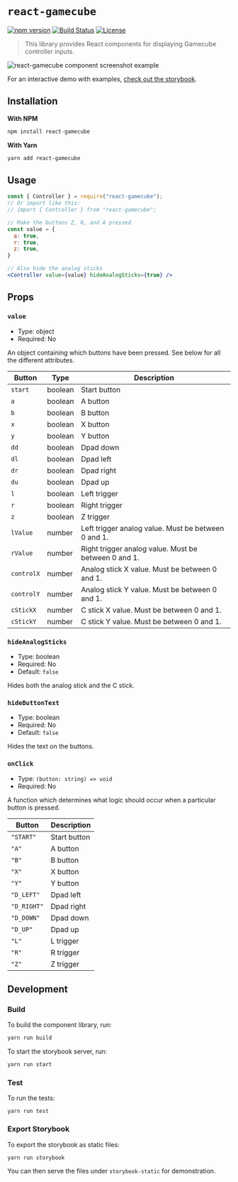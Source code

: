 
# `react-gamecube`

[![npm version](https://img.shields.io/npm/v/react-gamecube.svg?style=flat)](https://npmjs.org/package/react-gamecube "View this project on npm")
[![Build Status](https://github.com/vinceau/react-gamecube/workflows/build/badge.svg)](https://github.com/vinceau/react-gamecube/actions?workflow=build)
[![License](https://img.shields.io/npm/l/react-gamecube)](https://github.com/vinceau/react-gamecube/blob/master/LICENSE)

> This library provides React components for displaying Gamecube controller inputs.

![react-gamecube component screenshot example](https://i.imgur.com/cIMZPGx.png)

For an interactive demo with examples, [check out the storybook](https://vinceau.github.com/react-gamecube).

## Installation

**With NPM**

```bash
npm install react-gamecube
```

**With Yarn**

```bash
yarn add react-gamecube
```

## Usage

```jsx
const { Controller } = require("react-gamecube");
// Or import like this:
// import { Controller } from "react-gamecube";

// Make the buttons Z, R, and A pressed
const value = {
  a: true,
  r: true,
  z: true,
}

// Also hide the analog sticks
<Controller value={value} hideAnalogSticks={true} />
```

## Props

### `value`

* Type: object
* Required: No

An object containing which buttons have been pressed. See below for all the different attributes.


| Button        | Type          | Description  |
| ------------- | ------------- | ------------ |
| `start` | boolean | Start button |
| `a` | boolean | A button |
| `b` | boolean | B button |
| `x` | boolean | X button |
| `y` | boolean | Y button |
| `dd` | boolean | Dpad down |
| `dl` | boolean | Dpad left |
| `dr` | boolean | Dpad right |
| `du` | boolean | Dpad up |
| `l` | boolean | Left trigger |
| `r` | boolean | Right trigger |
| `z` | boolean | Z trigger |
| `lValue` | number | Left trigger analog value. Must be between 0 and 1. |
| `rValue` | number | Right trigger analog value. Must be between 0 and 1. |
| `controlX` | number | Analog stick X value. Must be between 0 and 1. |
| `controlY` | number | Analog stick Y value. Must be between 0 and 1. |
| `cStickX` | number | C stick X value. Must be between 0 and 1. |
| `cStickY` | number | C stick Y value. Must be between 0 and 1. |


### `hideAnalogSticks`

* Type: boolean
* Required: No
* Default: `false`

Hides both the analog stick and the C stick.

### `hideButtonText`

* Type: boolean
* Required: No
* Default: `false`

Hides the text on the buttons.

### `onClick`

* Type: `(button: string) => void`
* Required: No

A function which determines what logic should occur when a particular button is pressed.

| Button        | Description  |
| ------------- | ------------ |
| `"START"` | Start button |
| `"A"` | A button |
| `"B"` | B button |
| `"X"` | X button |
| `"Y"` | Y button |
| `"D_LEFT"` | Dpad left |
| `"D_RIGHT"` | Dpad right |
| `"D_DOWN"` | Dpad down |
| `"D_UP"` | Dpad up |
| `"L"` | L trigger |
| `"R"` | R trigger |
| `"Z"` | Z trigger |

## Development

### Build

To build the component library, run:

```sh
yarn run build
```

To start the storybook server, run:

```sh
yarn run start
```

### Test

To run the tests:

```
yarn run test
```

### Export Storybook

To export the storybook as static files:

```
yarn run storybook
```

You can then serve the files under `storybook-static` for demonstration.
